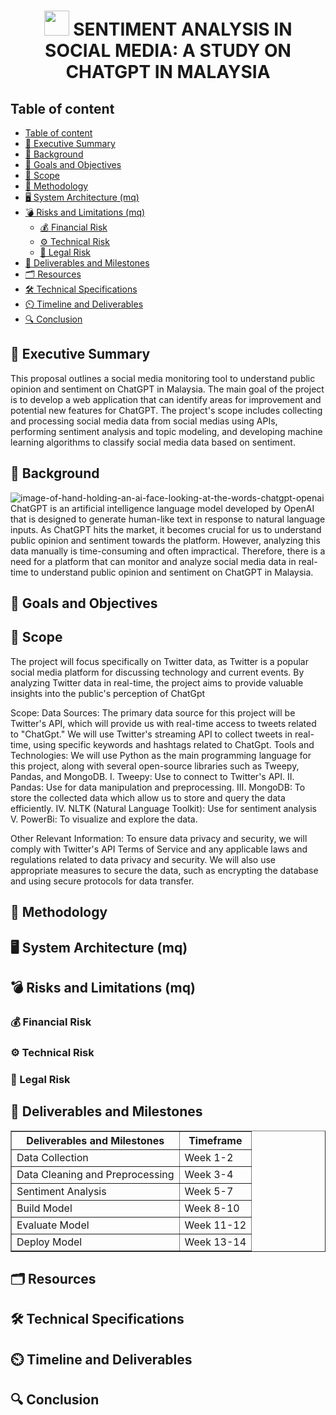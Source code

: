 <div>
<h1 align = 'center'><img src="https://encrypted-tbn0.gstatic.com/images?q=tbn:ANd9GcQUIwD84MUO1g9n6U0VWNJKRK0pPFVGTXsBeQ3KTeeGTpxX7VKB3-rMoW1J2bvU2blIFiM&usqp=CAU"  width="40" height="40"/><b> SENTIMENT ANALYSIS IN SOCIAL MEDIA: A STUDY ON CHATGPT IN MALAYSIA</b> </h1>
</div>



## Table of content
- [Table of content](#table-of-content)
- [📒 Executive Summary](#-executive-summary)
- [🧱 Background](#-background)
- [🔬 Goals and Objectives](#-goals-and-objectives)
- [🧿 Scope](#-scope)
- [🔖 Methodology](#-methodology)
- [🖥️ System Architecture (mq)](#️-system-architecture-mq)
- [💣 Risks and Limitations (mq)](#-risks-and-limitations-mq)
  - [💰 Financial Risk](#-financial-risk)
  - [⚙️ Technical Risk](#️-technical-risk)
  - [📑 Legal Risk](#-legal-risk)
- [🗿 Deliverables and Milestones](#-deliverables-and-milestones)
- [🗂️ Resources](#️-resources)
- [🛠️ Technical Specifications](#️-technical-specifications)
- [⏲️ Timeline and Deliverables](#️-timeline-and-deliverables)
- [🔍 Conclusion](#-conclusion)

## 📒 Executive Summary
This proposal outlines a social media monitoring tool to understand public opinion and sentiment on ChatGPT in Malaysia. The main goal of the project is to develop a web application that can identify areas for improvement and potential new features for ChatGPT. The project's scope includes collecting and processing social media data from social medias using APIs, performing sentiment analysis and topic modeling, and developing machine learning algorithms to classify social media data based on sentiment.

## 🧱 Background
![image-of-hand-holding-an-ai-face-looking-at-the-words-chatgpt-openai](https://user-images.githubusercontent.com/97009588/228268824-9dc3aa13-493f-4002-b3d4-a82322902244.png)
ChatGPT is an artificial intelligence language model developed by OpenAI that is designed to generate human-like text in response to natural language inputs. As ChatGPT hits the market, it becomes crucial for us to understand public opinion and sentiment towards the platform. However, analyzing this data manually is time-consuming and often impractical. Therefore, there is a need for a platform that can monitor and analyze social media data in real-time to understand public opinion and sentiment on ChatGPT in Malaysia.

## 🔬 Goals and Objectives



## 🧿 Scope
The project will focus specifically on Twitter data, as Twitter is a popular social media platform for discussing technology and current events. By analyzing Twitter data in real-time, the project aims to provide valuable insights into the public's perception of ChatGpt

Scope:
Data Sources:
The primary data source for this project will be Twitter's API, which will provide us with real-time access to tweets related to "ChatGpt." We will use Twitter's streaming API to collect tweets in real-time, using specific keywords and hashtags related to ChatGpt.
Tools and Technologies:
We will use Python as the main programming language for this project, along with several open-source libraries such as Tweepy, Pandas, and MongoDB.
I.	Tweepy: Use to connect to Twitter's API.
II.	Pandas: Use for data manipulation and preprocessing. 
III.	MongoDB:  To store the collected data which allow us to store and query the data efficiently.
IV.	NLTK (Natural Language Toolkit): Use for sentiment analysis
V.	PowerBi: To visualize and explore the data.

Other Relevant Information:
To ensure data privacy and security, we will comply with Twitter's API Terms of Service and any applicable laws and regulations related to data privacy and security. We will also use appropriate measures to secure the data, such as encrypting the database and using secure protocols for data transfer.


## 🔖 Methodology

## 🖥️ System Architecture (mq)



## 💣 Risks and Limitations (mq)


### 💰 Financial Risk

### ⚙️ Technical Risk


### 📑 Legal Risk
 

## 🗿 Deliverables and Milestones
<table border="1" align="center">
  <tr>
    <th>Deliverables and Milestones</th>
    <th>Timeframe</th>
  </tr>
  <tr>
    <td>Data Collection</td>
    <td>Week 1-2</td>
  </tr>
  <tr>
    <td>Data Cleaning and Preprocessing</td>
    <td>Week 3-4</td>
  </tr>
  <tr>
    <td>Sentiment Analysis</td>
    <td>Week 5-7</td>
  </tr>
  <tr>
    <td>Build Model</td>
    <td>Week 8-10</td>
  </tr>
  <tr>
    <td>Evaluate Model</td>
    <td>Week 11-12</td>
  </tr>
  <tr>
    <td>Deploy Model</td>
    <td>Week 13-14</td>
  </tr>
</table>


## 🗂️ Resources


## 🛠️ Technical Specifications


## ⏲️ Timeline and Deliverables

## 🔍 Conclusion
